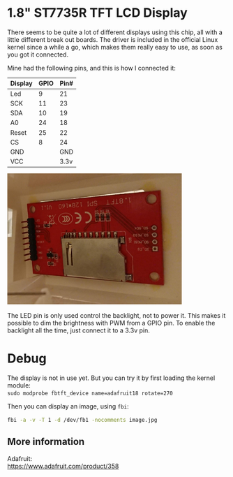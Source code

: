 # 1.8" ST7735R TFT LCD Display
There seems to be quite a lot of different displays using this chip, all with a little different break out boards.
The driver is included in the official Linux kernel since a while a go, which makes them really easy to use, as soon as you got it connected.

Mine had the following pins, and this is how I connected it:  

| Display | GPIO | Pin# |  
|---------|------|------|  
|   Led   | 9    | 21   |  
|   SCK   | 11   | 23   |  
|   SDA   | 10   | 19   |  
|   A0    | 24   | 18   |  
|   Reset | 25   | 22   |  
|   CS    | 8    | 24   |  
|   GND   |      | GND  |  
|   VCC   |      | 3.3v |  

<img src="img/display_back.jpg" width="400">

The LED pin is only used control the backlight, not to power it. This makes it possible to dim the brightness with PWM from a GPIO pin.
To enable the backlight all the time, just connect it to a 3.3v pin.

# Debug
The display is not in use yet. But you can try it by first loading the kernel module:  
`sudo modprobe fbtft_device name=adafruit18 rotate=270`  

Then you can display an image, using `fbi`:  
```bash
fbi -a -v -T 1 -d /dev/fb1 -nocomments image.jpg
```

## More information
Adafruit:  
https://www.adafruit.com/product/358
